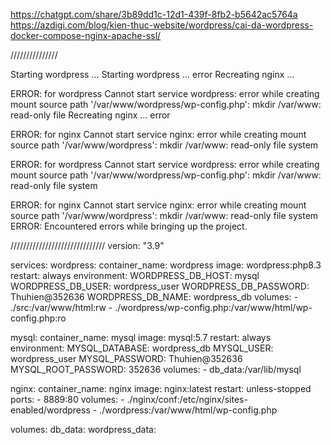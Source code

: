 https://chatgpt.com/share/3b89dd1c-12d1-439f-8fb2-b5642ac5764a
https://azdigi.com/blog/kien-thuc-website/wordpress/cai-da-wordpress-docker-compose-nginx-apache-ssl/

///////////////

Starting wordpress ... 
Starting wordpress ... error
Recreating nginx   ... 

ERROR: for wordpress  Cannot start service wordpress: error while creating mount source path '/var/www/wordpress/wp-config.php': mkdir /var/www: read-only file Recreating nginx   ... error

ERROR: for nginx  Cannot start service nginx: error while creating mount source path '/var/www/wordpress': mkdir /var/www: read-only file system

ERROR: for wordpress  Cannot start service wordpress: error while creating mount source path '/var/www/wordpress/wp-config.php': mkdir /var/www: read-only file system

ERROR: for nginx  Cannot start service nginx: error while creating mount source path '/var/www/wordpress': mkdir /var/www: read-only file system
ERROR: Encountered errors while bringing up the project.

//////////////////////////////
version: "3.9"

services:
  wordpress:
    container_name: wordpress
    image: wordpress:php8.3
    restart: always
    environment:
      WORDPRESS_DB_HOST: mysql
      WORDPRESS_DB_USER: wordpress_user
      WORDPRESS_DB_PASSWORD: Thuhien@352636
      WORDPRESS_DB_NAME: wordpress_db
    volumes:
      - ./src:/var/www/html:rw
      - ./wordpress/wp-config.php:/var/www/html/wp-config.php:ro

  mysql:
    container_name: mysql
    image: mysql:5.7
    restart: always
    environment:
      MYSQL_DATABASE: wordpress_db
      MYSQL_USER: wordpress_user
      MYSQL_PASSWORD: Thuhien@352636
      MYSQL_ROOT_PASSWORD: 352636
    volumes:
      - db_data:/var/lib/mysql

  nginx:
    container_name: nginx
    image: nginx:latest
    restart: unless-stopped
    ports:
      - 8889:80
    volumes:
      - ./nginx/conf:/etc/nginx/sites-enabled/wordpress
      - ./wordpress:/var/www/html/wp-config.php

volumes:
  db_data:
  wordpress_data:

